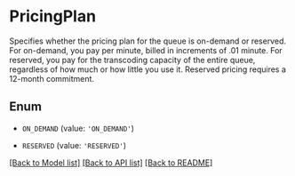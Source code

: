 # PricingPlan

Specifies whether the pricing plan for the queue is on-demand or reserved. For on-demand, you pay per minute, billed in increments of .01 minute. For reserved, you pay for the transcoding capacity of the entire queue, regardless of how much or how little you use it. Reserved pricing requires a 12-month commitment.

## Enum

* `ON_DEMAND` (value: `'ON_DEMAND'`)

* `RESERVED` (value: `'RESERVED'`)

[[Back to Model list]](../README.md#documentation-for-models) [[Back to API list]](../README.md#documentation-for-api-endpoints) [[Back to README]](../README.md)


